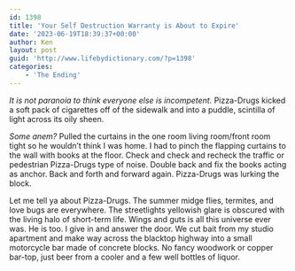 ```yaml
---
id: 1398
title: 'Your Self Destruction Warranty is About to Expire'
date: '2023-06-19T18:39:37+00:00'
author: Ken
layout: post
guid: 'http://www.lifebydictionary.com/?p=1398'
categories:
    - 'The Ending'
---
```


*It is not paranoia to think everyone else is incompetent.* Pizza-Drugs kicked a soft pack of cigarettes off of the sidewalk and into a puddle, scintilla of light across its oily sheen.

*Some anem?* Pulled the curtains in the one room living room/front room tight so he wouldn’t think I was home. I had to pinch the flapping curtains to the wall with books at the floor. Check and check and recheck the traffic or pedestrian Pizza-Drugs type of noise. Double back and fix the books acting as anchor. Back and forth and forward again. Pizza-Drugs was lurking the block.

Let me tell ya about Pizza-Drugs. The summer midge flies, termites, and love bugs are everywhere. The streetlights yellowish glare is obscured with the living halo of short-term life. Wings and guts is all this universe ever was. He is too. I give in and answer the door. We cut bait from my studio apartment and make way across the blacktop highway into a small motorcycle bar made of concrete blocks. No fancy woodwork or copper bar-top, just beer from a cooler and a few well bottles of liquor.